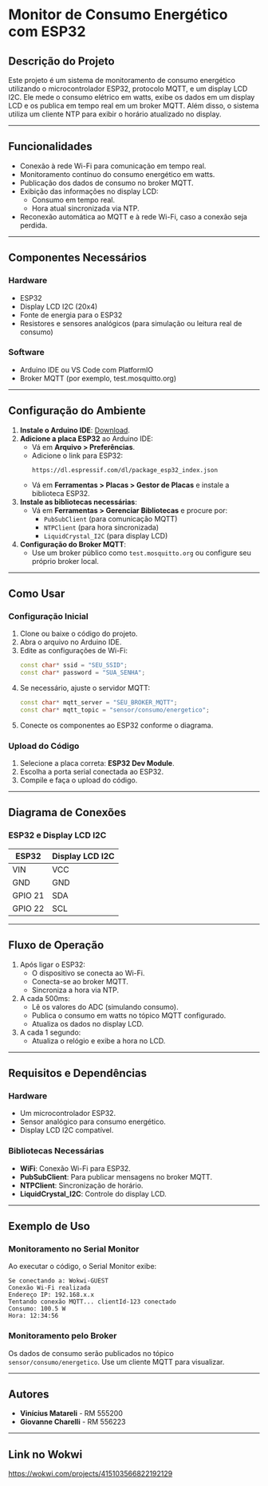 # **Monitor de Consumo Energético com ESP32**

## **Descrição do Projeto**
Este projeto é um sistema de monitoramento de consumo energético utilizando o microcontrolador ESP32, protocolo MQTT, e um display LCD I2C. Ele mede o consumo elétrico em watts, exibe os dados em um display LCD e os publica em tempo real em um broker MQTT. Além disso, o sistema utiliza um cliente NTP para exibir o horário atualizado no display.

---

## **Funcionalidades**
- Conexão à rede Wi-Fi para comunicação em tempo real.
- Monitoramento contínuo do consumo energético em watts.
- Publicação dos dados de consumo no broker MQTT.
- Exibição das informações no display LCD:
  - Consumo em tempo real.
  - Hora atual sincronizada via NTP.
- Reconexão automática ao MQTT e à rede Wi-Fi, caso a conexão seja perdida.

---

## **Componentes Necessários**
### **Hardware**
- ESP32
- Display LCD I2C (20x4)
- Fonte de energia para o ESP32
- Resistores e sensores analógicos (para simulação ou leitura real de consumo)
  
### **Software**
- Arduino IDE ou VS Code com PlatformIO
- Broker MQTT (por exemplo, test.mosquitto.org)

---

## **Configuração do Ambiente**
1. **Instale o Arduino IDE**: [Download](https://www.arduino.cc/en/software).
2. **Adicione a placa ESP32** ao Arduino IDE:
   - Vá em **Arquivo > Preferências**.
   - Adicione o link para ESP32:
     ```
     https://dl.espressif.com/dl/package_esp32_index.json
     ```
   - Vá em **Ferramentas > Placas > Gestor de Placas** e instale a biblioteca ESP32.
3. **Instale as bibliotecas necessárias**:
   - Vá em **Ferramentas > Gerenciar Bibliotecas** e procure por:
     - `PubSubClient` (para comunicação MQTT)
     - `NTPClient` (para hora sincronizada)
     - `LiquidCrystal_I2C` (para display LCD)
4. **Configuração do Broker MQTT**:
   - Use um broker público como `test.mosquitto.org` ou configure seu próprio broker local.

---

## **Como Usar**
### **Configuração Inicial**
1. Clone ou baixe o código do projeto.
2. Abra o arquivo no Arduino IDE.
3. Edite as configurações de Wi-Fi:
   ```cpp
   const char* ssid = "SEU_SSID";
   const char* password = "SUA_SENHA";
   ```
4. Se necessário, ajuste o servidor MQTT:
   ```cpp
   const char* mqtt_server = "SEU_BROKER_MQTT";
   const char* mqtt_topic = "sensor/consumo/energetico";
   ```
5. Conecte os componentes ao ESP32 conforme o diagrama.

### **Upload do Código**
1. Selecione a placa correta: **ESP32 Dev Module**.
2. Escolha a porta serial conectada ao ESP32.
3. Compile e faça o upload do código.

---

## **Diagrama de Conexões**
### **ESP32 e Display LCD I2C**
| ESP32       | Display LCD I2C |  
|-------------|-----------------|  
| VIN         | VCC             |  
| GND         | GND             |  
| GPIO 21     | SDA             |  
| GPIO 22     | SCL             |

---

## **Fluxo de Operação**
1. Após ligar o ESP32:
   - O dispositivo se conecta ao Wi-Fi.
   - Conecta-se ao broker MQTT.
   - Sincroniza a hora via NTP.
2. A cada 500ms:
   - Lê os valores do ADC (simulando consumo).
   - Publica o consumo em watts no tópico MQTT configurado.
   - Atualiza os dados no display LCD.
3. A cada 1 segundo:
   - Atualiza o relógio e exibe a hora no LCD.

---

## **Requisitos e Dependências**
### **Hardware**
- Um microcontrolador ESP32.
- Sensor analógico para consumo energético.
- Display LCD I2C compatível.

### **Bibliotecas Necessárias**
- **WiFi**: Conexão Wi-Fi para ESP32.
- **PubSubClient**: Para publicar mensagens no broker MQTT.
- **NTPClient**: Sincronização de horário.
- **LiquidCrystal_I2C**: Controle do display LCD.
  
---

## **Exemplo de Uso**
### **Monitoramento no Serial Monitor**
Ao executar o código, o Serial Monitor exibe:
```plaintext
Se conectando a: Wokwi-GUEST
Conexão Wi-Fi realizada
Endereço IP: 192.168.x.x
Tentando conexão MQTT... clientId-123 conectado
Consumo: 100.5 W
Hora: 12:34:56
```

### **Monitoramento pelo Broker**
Os dados de consumo serão publicados no tópico `sensor/consumo/energetico`. Use um cliente MQTT para visualizar.

---

## **Autores**
- **Vinícius Matareli** - RM 555200  
- **Giovanne Charelli** - RM 556223

--- 

## **Link no Wokwi**
<a>https://wokwi.com/projects/415103566822192129</a>
